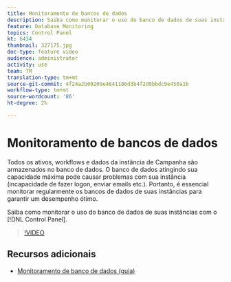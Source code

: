 ```yaml
---
title: Monitoramento de bancos de dados
description: Saiba como monitorar o uso do banco de dados de suas instâncias.
feature: Database Monitoring
topics: Control Panel
kt: 6434
thumbnail: 327175.jpg
doc-type: feature video
audience: administrator
activity: use
team: TM
translation-type: tm+mt
source-git-commit: 4f24a2b09209e4641186d3b4f2d9bbdc9e450a1b
workflow-type: tm+mt
source-wordcount: '86'
ht-degree: 2%

---
```



# Monitoramento de bancos de dados

Todos os ativos, workflows e dados da instância de Campanha são armazenados no banco de dados. O banco de dados atingindo sua capacidade máxima pode causar problemas com sua instância (incapacidade de fazer logon, enviar emails etc.). Portanto, é essencial monitorar regularmente os bancos de dados de suas instâncias para garantir um desempenho ótimo.

Saiba como monitorar o uso do banco de dados de suas instâncias com o [!DNL Control Panel].

>[!VIDEO](https://video.tv.adobe.com/v/327175?quality=12)

## Recursos adicionais

* [Monitoramento de banco de dados (guia)](https://experienceleague.adobe.com/docs/control-panel/using/performance-monitoring/database-monitoring.html?lang=en#performance-monitoring)
